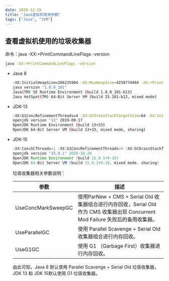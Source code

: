 ```yaml
---
date: 2020-12-15
title: "Java虚拟机常用参数"
tags: ["Java", "JVM"]
---
```


## 查看虚拟机使用的垃圾收集器

命令：java -XX:+PrintCommandLineFlags -version

```bash
java -XX:+PrintCommandLineFlags -version
```

- Java 8

  ```bash
  -XX:InitialHeapSize=266235904 -XX:MaxHeapSize=4259774464 -XX:+PrintCommandLineFlags -XX:+UseCompressedClassPointers -XX:+UseCompressedOops -XX:-UseLargePagesIndividualAllocation -XX:+UseParallelGC
  java version "1.8.0_181"
  Java(TM) SE Runtime Environment (build 1.8.0_181-b13)
  Java HotSpot(TM) 64-Bit Server VM (build 25.181-b13, mixed mode)
  ```

- JDK-13

  ```bash
  -XX:G1ConcRefinementThreads=4 -XX:GCDrainStackTargetSize=64 -XX:InitialHeapSize=266235904 -XX:MaxHeapSize=4259774464 -XX:MinHeapSize=6815736 -XX:+PrintCommandLineFlags -XX:ReservedCodeCacheSize=251658240 -XX:+SegmentedCodeCache -XX:+UseCompressedClassPointers -XX:+UseCompressedOops -XX:+UseG1GC -XX:-UseLargePagesIndividualAllocation
  openjdk version "13" 2019-09-17
  OpenJDK Runtime Environment (build 13+33)
  OpenJDK 64-Bit Server VM (build 13+33, mixed mode, sharing)
  ```

- JDK-15

  ```java
  -XX:ConcGCThreads=1 -XX:G1ConcRefinementThreads=4 -XX:GCDrainStackTargetSize=64 -XX:InitialHeapSize=266235904 -XX:MarkStackSize=4194304 -XX:MaxHeapSize=4259774464 -XX:MinHeapSize=6815736 -XX:+PrintCommandLineFlags -XX:ReservedCodeCacheSize=251658240 -XX:+SegmentedCodeCache -XX:+UseCompressedClassPointers -XX:+UseCompressedOops -XX:+UseG1GC -XX:-UseLargePagesIndividualAllocation
  openjdk version "15.0.1" 2020-10-20
  OpenJDK Runtime Environment (build 15.0.1+9-18)
  OpenJDK 64-Bit Server VM (build 15.0.1+9-18, mixed mode, sharing)
  ```

  垃圾收集器相关参数说明：

  | 参数               | 描述                                                         |
  | ------------------ | ------------------------------------------------------------ |
  | UseConcMarkSweepGC | 使用ParNew + CMS + Serial Old 收集器组合进行内存回收，Serial Old 作为 CMS 收集器出现 Concurrent Mod Failure 失败后的备用收集器。 |
  | UseParallelGC      | 使用 Parallel Scavenge + Serial Old 收集器组合进行内存回收。 |
  | UseG1GC            | 使用 G1 （Garbage First）收集器进行内存回收。                |

  由此可知，Java 8 默认使用 Parallel Scavenge + Serial Old 垃圾收集器，JDK 13 和 JDK 15默认使用 G1 垃圾收集器。

## 





